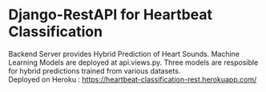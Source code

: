 # Django-RestAPI for Heartbeat Classification

Backend Server provides Hybrid Prediction of Heart Sounds. Machine Learning Models are deployed at api.views.py. Three models are resposible for hybrid 
predictions trained from various datasets. 
<br>
Deployed on Heroku : https://heartbeat-classification-rest.herokuapp.com/
